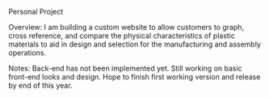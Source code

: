 Personal Project

Overview: I am building a custom website to allow customers to graph, cross reference, and compare the physical characteristics of plastic materials to aid in design and selection for the manufacturing and assembly operations. 

Notes: Back-end has not been implemented yet. Still working on basic front-end looks and design. Hope to finish first working version and release by end of this year. 
